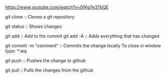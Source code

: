 https://www.youtube.com/watch?v=0fKg7e37bQE

git clone <url> :: Clones a git repository

git status :: Shows changes

git add <filename> :: Add to the commit
git add -A :: Adds everything that has changed

git commit -m "comment" :: Commits the change locally
To close vi window type: *:wq

git push :: Pushes the change to github

git pull :: Pulls the changes from the github

